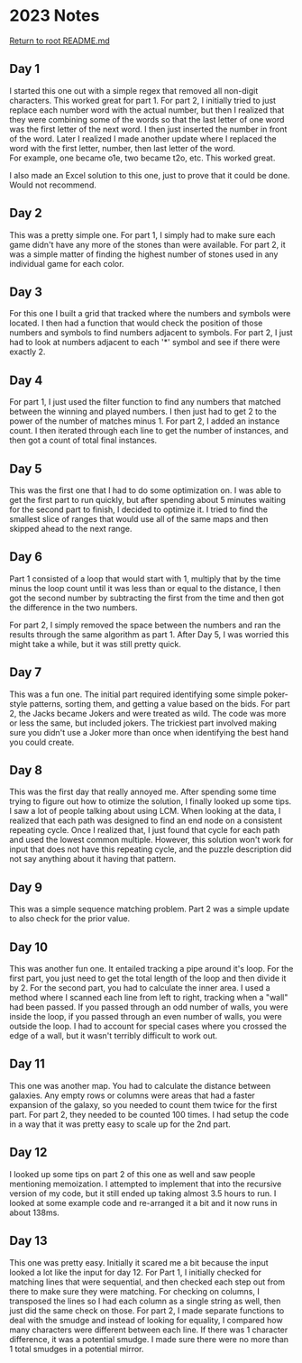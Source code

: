 # 2023 Notes

[Return to root README.md](../README.md)

## Day 1

I started this one out with a simple regex that removed all non-digit characters.  This worked great for part 1.  For part 2, I
initially tried to just replace each number word with the actual number, but then I realized that they were combining some of the
words so that the last letter of one word was the first letter of the next word. I then just inserted the number in front of the word.
Later I realized I made another update where I replaced the word with the first letter, number, then last letter of the word.  
For example, one became o1e, two became t2o, etc.  This worked great.

I also made an Excel solution to this one, just to prove that it could be done.  Would not recommend.

## Day 2

This was a pretty simple one. For part 1, I simply had to make sure each game didn't have any more of the stones than were available.
For part 2, it was a simple matter of finding the highest number of stones used in any individual game for each color.  

## Day 3

For this one I built a grid that tracked where the numbers and symbols were located.  I then had a function that would check the position
of those numbers and symbols to find numbers adjacent to symbols.  For part 2, I just had to look at numbers adjacent to each '*' symbol 
and see if there were exactly 2.

## Day 4

For part 1, I just used the filter function to find any numbers that matched between the winning and played numbers.  I then just had to
get 2 to the power of the number of matches minus 1.  For part 2, I added an instance count.  I then iterated through each line to get the
number of instances, and then got a count of total final instances.

## Day 5

This was the first one that I had to do some optimization on.  I was able to get the first part to run quickly, but after spending
about 5 minutes waiting for the second part to finish, I decided to optimize it.  I tried to find the smallest slice of ranges that
would use all of the same maps and then skipped ahead to the next range.

## Day 6

Part 1 consisted of a loop that would start with 1, multiply that by the time minus the loop count until it was less than or equal
to the distance, I then got the second number by subtracting the first from the time and then got the difference in the two numbers.

For part 2, I simply removed the space between the numbers and ran the results through the same algorithm as part 1.  After Day 5,
I was worried this might take a while, but it was still pretty quick.

## Day 7

This was a fun one.  The initial part required identifying some simple poker-style patterns, sorting them, and getting a value based
on the bids.  For part 2, the Jacks became Jokers and were treated as wild.  The code was more or less the same, but included jokers.
The trickiest part involved making sure you didn't use a Joker more than once when identifying the best hand you could create.

## Day 8

This was the first day that really annoyed me.  After spending some time trying to figure out how to otimize the solution, I finally
looked up some tips.  I saw a lot of people talking about using LCM.  When looking at the data, I realized that each path was designed
to find an end node on a consistent repeating cycle.  Once I realized that, I just found that cycle for each path and used the lowest
common multiple.  However, this solution won't work for input that does not have this repeating cycle, and the puzzle description did
not say anything about it having that pattern.

## Day 9

This was a simple sequence matching problem.  Part 2 was a simple update to also check for the prior value.

## Day 10

This was another fun one.  It entailed tracking a pipe around it's loop.  For the first part, you just need to get the total length
of the loop and then divide it by 2.  For the second part, you had to calculate the inner area.  I used a method where I scanned each
line from left to right, tracking when a "wall" had been passed.  If you passed through an odd number of walls, you were inside the
loop, if you passed through an even number of walls, you were outside the loop.  I had to account for special cases where you crossed
the edge of a wall, but it wasn't terribly difficult to work out.

## Day 11

This one was another map.  You had to calculate the distance between galaxies.  Any empty rows or columns were areas that had a faster
expansion of the galaxy, so you needed to count them twice for the first part.  For part 2, they needed to be counted 100 times.  I
had setup the code in a way that it was pretty easy to scale up for the 2nd part.

## Day 12

I looked up some tips on part 2 of this one as well and saw people mentioning memoization.  I attempted to implement that into the
recursive version of my code, but it still ended up taking almost 3.5 hours to run.  I looked at some example code and re-arranged
it a bit and it now runs in about 138ms.

## Day 13

This one was pretty easy.  Initially it scared me a bit because the input looked a lot like the input for day 12. For Part 1, I
initially checked for matching lines that were sequential, and then checked each step out from there to make sure they were matching.
For checking on columns, I transposed the lines so I had each column as a single string as well, then just did the same check on those.
For part 2, I made separate functions to deal with the smudge and instead of looking for equality, I compared how many characters were
different between each line.  If there was 1 character difference, it was a potential smudge.  I made sure there were no more than 1
total smudges in a potential mirror.
